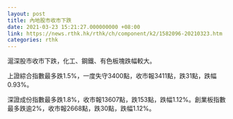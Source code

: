 ```yaml
---
layout: post
title: 內地股市收市下跌
date: 2021-03-23 15:21:27.000000000 +08:00
link: https://news.rthk.hk/rthk/ch/component/k2/1582096-20210323.htm
categories: rthk
---
```


滬深股市收市下跌，化工、鋼鐵、有色板塊跌幅較大。

上證綜合指數最多跌1.5%，一度失守3400點，收市報3411點，跌31點，跌幅0.93%。

深證成份指數最多跌1.8%，收市報13607點，跌153點，跌幅1.12%。創業板指數最多跌逾2%，收市報2668點，跌30點，跌幅1.12%。
